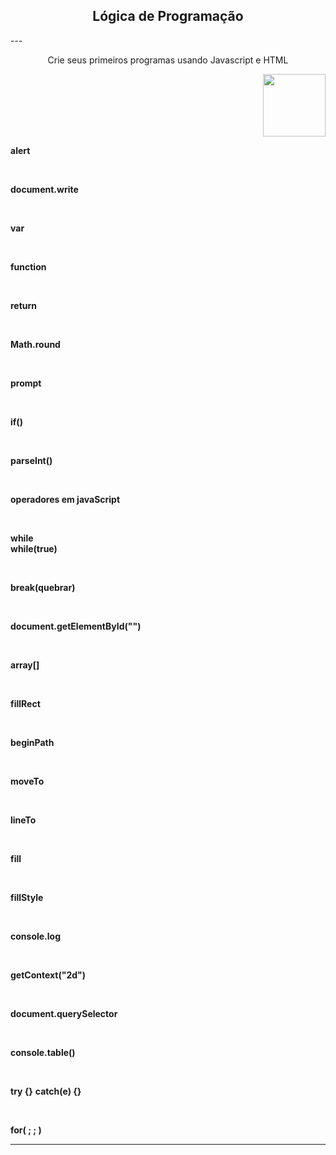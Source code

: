 <h2 align="center"> Lógica de Programação </h1>
---
<p align="center">Crie seus primeiros programas usando Javascript e HTML</p>
<div>
   <div style="text-align:right"><img height="100em" src="https://i.stack.imgur.com/INdOQ.gif"></div>
   <div style="align:left">
      <p>
         <strong>alert</strong>
      </p>
      <br>
      <p>
         <strong>document.write</strong>
      </p>
     <br>
      <p>
         <strong>var</strong>
      </p>
      <br>
      <p>
         <strong>function</strong>
      </p>
      <br>
      <p>
         <strong>return</strong>
      </p>
      <br>
      <p>
         <strong>Math.round</strong>
      </p>
      <br>
      <p>
         <strong>prompt</strong>
      </p>
      <br>
       <p>
         <strong>if()</strong>
      </p>
      <br>
      <p>
         <strong>parseInt()</strong>
      </p>
      <br>
      <p>
         <strong>operadores em javaScript</strong>
      </p>
      <br>
      <p>
         <strong>while</strong>
      <br>
         <strong>while(true)</strong>
      </p>
       <br>
      <p>
         <strong>break(quebrar)</strong>
      </p>
      <br>
      <p>
         <strong>document.getElementById("")</strong>
      </p>
      <br>
      <p>
         <strong>array[]</strong>
      </p>
      <br>
      <p>
         <strong>fillRect</strong>
      </p>
      <br>
      <p>
         <strong>beginPath</strong>
      </p>
      <br>
      <p>
         <strong>moveTo</strong>
      </p>
      <br>
      <p>
         <strong>lineTo</strong>
      </p>
      <br>
      <p>
         <strong>fill</strong>
      </p>
      <br>
      <p>
         <strong>fillStyle</strong>
      </p>
      <br>
      <p>
         <strong>console.log</strong>
      </p>
      <br>
      <p>
         <strong>getContext("2d")</strong>
      </p>
      <br>
      <p>
         <strong>document.querySelector</strong>
      </p>
      <br>
      <p>
         <strong>console.table()</strong>
      </p>
      <br>
      <p>
       <strong>try {}</strong>
       <strong>catch(e) {}</strong>
      </p>
      <br>
      <p>
         <strong>for( ; ; )</strong>
      </p>
   </div>
</div>



---